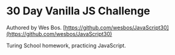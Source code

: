 # 30 Day Vanilla JS Challenge

Authored by Wes Bos.  [https://github.com/wesbos/JavaScript30](https://github.com/wesbos/JavaScript30)

Turing School homework, practicing JavaScript.
